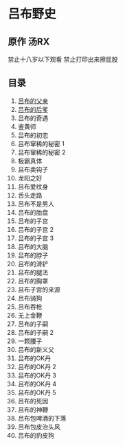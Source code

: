 # 吕布野史

## 原作 汤RX

禁止十八岁以下观看
禁止打印出来擦屁股

## 目录

1. [吕布的父亲](content/1.md)
2. [吕布的后爹](content/2.md)
3. 吕布的奇遇
4. 鉴黄师
5. 吕布的初恋
6. 吕布窜稀的秘密 1
7. 吕布窜稀的秘密 2
8. 极霸真体
9. 吕布卖钩子
10. 龙阳之好
11. 吕布爱纹身
12. 舌头走路
13. 吕布不是男人
14. 吕布的胎盘
15. 吕布的子宫
16. 吕布的子宫 2
17. 吕布的子宫 3
18. 吕布的大脑
19. 吕布的脖子
20. 吕布的滑铲
21. 吕布的腿法
22. 吕布的胸罩
23. 吕布子宫的来源
24. 吕布骑狗
25. 吕布吞枪
26. 无上金鞭
27. 吕布的子嗣
28. 吕布的子嗣 2
29. 一颗腰子
30. 吕布的新义父
31. 吕布的OK丹
32. 吕布的OK丹 2
33. 吕布的OK丹 3
34. 吕布的OK丹 4
35. 吕布的OK丹 5
36. 吕布的死因
37. 吕布的神鞭
38. 吕布包啤酒的下落
39. 吕布包皮治头风
40. 吕布的豹皮狗
